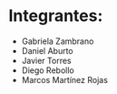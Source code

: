 # Integrantes: 
- Gabriela Zambrano
- Daniel Aburto
- Javier Torres
- Diego Rebollo
- Marcos Martínez Rojas